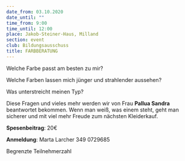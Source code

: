 ```yaml
---
date_from: 03.10.2020
date_until: ""
time_from: 9:00
time_until: 12:00
place: Jakob-Steiner-Haus, Milland
section: event
club: Bildungsausschuss
title: FARBBERATUNG
---
```

Welche Farbe passt am besten zu mir?

Welche Farben lassen mich jünger und strahlender aussehen?

Was unterstreicht meinen Typ?

Diese Fragen und vieles mehr werden wir von Frau **Pallua Sandra** beantwortet bekommen. Wenn man weiß, was einem steht, geht man sicherer und mit viel mehr Freude zum nächsten Kleiderkauf.



**Spesenbeitrag**: 20€

**Anmeldung**: Marta Larcher 349 0729685

Begrenzte Teilnehmerzahl